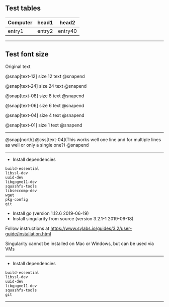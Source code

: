 ## Test tables

| Computer | head1 | head2
| --- | --- | ---
| entry1 | entry2 | entry40

---

## Test font size

Original text

@snap[text-12]
size 12 text
@snapend

@snap[text-24]
size 24 text
@snapend

@snap[text-08]
size 8 text
@snapend

@snap[text-06]
size 6 text
@snapend

@snap[text-04]
size 4 text
@snapend

@snap[text-01]
size 1 text
@snapend

---

@snap[north]
@css[text-04](This works well one line and for multiple lines as well or only a single one?)
@snapend

---

* Install dependencies

```
build-essential
libssl-dev
uuid-dev
libgpgme11-dev
squashfs-tools
libseccomp-dev
wget
pkg-config
git
```

* Install go (version 1.12.6 2019-06-19)
* Install singularity from source (version 3.2.1-1 2019-06-18)

Follow instructions at https://www.sylabs.io/guides/3.2/user-guide/installation.html

Singularity cannot be installed on Mac or Windows, but can be used via VMs

---

* Install dependencies

```
build-essential
libssl-dev
uuid-dev
libgpgme11-dev
squashfs-tools
git
```

---
